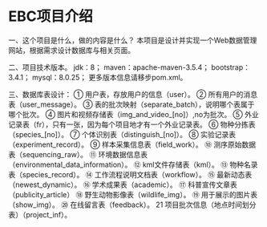# EBC项目介绍

一、这个项目是什么，做的内容是什么？
  本项目是设计并实现一个Web数据管理网站，根据需求设计数据库与相关页面。

二、项目技术版本。
  jdk：8；
  maven：apache-maven-3.5.4；
  bootstrap：3.4.1；
  mysql：8.0.25；
  更多版本信息请移步pom.xml。
  
三、数据库表设计：
  ①	用户表，存放用户的信息（user）。
  ②	所有用户的消息表（user_message）。
  ③	表的批次映射（separate_batch），说明哪个表属于哪个批次。
  ④	图片和视频存储表（img_and_video_[no]）,no为批次。
  ⑤	外业记录表（fr），只有一张，因为每个项目地才有一个外业记录表。
  ⑥	物种分拣表（species_[no]）。
  ⑦	个体识别表（distinguish_[no]）。
  ⑧	实验记录表（experiment_record）。
  ⑨	样本采集信息表（field_work）。
  ⑩	测序原始数据表（sequencing_raw）。
  ⑪	环境数据信息表（environmental_data_information）。
  ⑫	kml文件存储表（kml）。
  ⑬	物种名录表（species_record）。
  ⑭	工作流程说明文档表（workflow）。
  ⑮	最新动态表（newest_dynamic）。
  ⑯	学术成果表（academic）。
  ⑰	科普宣传文章表（publicity_article）
  ⑱	野生动物影像表（wildlife_img）。
  ⑲	用于展示的图片表（show_img）。
  ⑳	在线留言表（feedback）。
  21	项目批次信息（地点时间划分表）（project_inf）。


